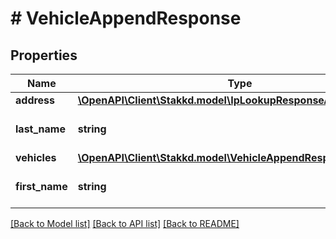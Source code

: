 # # VehicleAppendResponse

## Properties

Name | Type | Description | Notes
------------ | ------------- | ------------- | -------------
**address** | [**\OpenAPI\Client\Stakkd.model\IpLookupResponseAddress**](IpLookupResponseAddress.md) |  | [optional]
**last_name** | **string** | The last name for the person. | [optional]
**vehicles** | [**\OpenAPI\Client\Stakkd.model\VehicleAppendResponseVehicles[]**](VehicleAppendResponseVehicles.md) |  | [optional]
**first_name** | **string** | The first name for the person. | [optional]

[[Back to Model list]](../../README.md#models) [[Back to API list]](../../README.md#endpoints) [[Back to README]](../../README.md)
